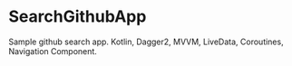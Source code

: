# SearchGithubApp
Sample github search app. Kotlin, Dagger2, MVVM, LiveData, Coroutines, Navigation Component.
